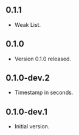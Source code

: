 ## 0.1.1

- Weak List.

## 0.1.0

- Version 0.1.0 released.

## 0.1.0-dev.2

- Timestamp in seconds.

## 0.1.0-dev.1

- Initial version.
